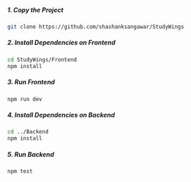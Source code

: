 
##### 1. Copy the Project

```sh
git clone https://github.com/shashanksangawar/StudyWings
```


##### 2. Install Dependencies on Frontend

```sh
cd StudyWings/Frontend
npm install
```

##### 3. Run Frontend

```sh
npm run dev
```


##### 4. Install Dependencies on Backend

```sh
cd ../Backend
npm install
```


##### 5. Run Backend

```sh
npm test
```